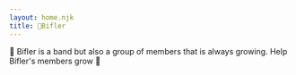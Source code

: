 ```yaml
---
layout: home.njk
title: 🍆Bifler
---
```



🥬 Bifler is a band but also a group of members that is always growing. Help Bifler's members grow 🍍